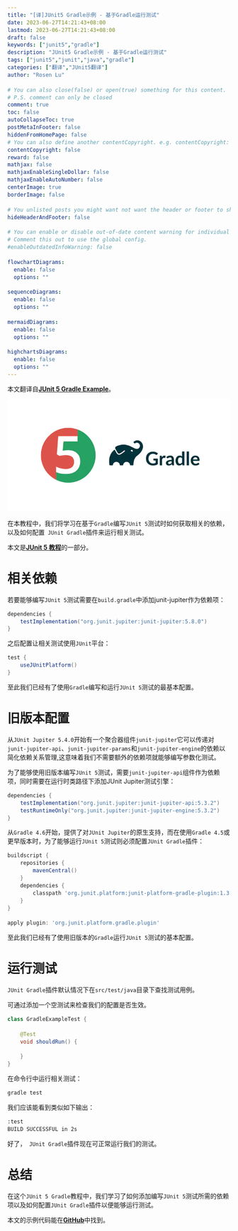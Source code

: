 ```yaml
---
title: "[译]JUnit5 Gradle示例 - 基于Gradle运行测试"
date: 2023-06-27T14:21:43+08:00
lastmod: 2023-06-27T14:21:43+08:00
draft: false
keywords: ["junit5","gradle"]
description: "JUnit5 Gradle示例 - 基于Gradle运行测试"
tags: ["junit5","junit","java","gradle"]
categories: ["翻译","JUnit5翻译"]
author: "Rosen Lu"

# You can also close(false) or open(true) something for this content.
# P.S. comment can only be closed
comment: true
toc: false
autoCollapseToc: true
postMetaInFooter: false
hiddenFromHomePage: false
# You can also define another contentCopyright. e.g. contentCopyright: "This is another copyright."
contentCopyright: false
reward: false
mathjax: false
mathjaxEnableSingleDollar: false
mathjaxEnableAutoNumber: false
centerImage: true
borderImage: false

# You unlisted posts you might want not want the header or footer to show
hideHeaderAndFooter: false

# You can enable or disable out-of-date content warning for individual post.
# Comment this out to use the global config.
#enableOutdatedInfoWarning: false

flowchartDiagrams:
  enable: false
  options: ""

sequenceDiagrams: 
  enable: false
  options: ""

mermaidDiagrams: 
  enable: false
  options: ""

highchartsDiagrams: 
  enable: false
  options: ""
---
```


本文翻译自[**JUnit 5 Gradle Example**](https://www.arhohuttunen.com/junit-5-gradle-example/)。

<!--more-->

![JUnit 5 Maven](/blog_img/translate/junit5/junit-5-gradle-example/junit-5-gradle.webp "JUnit 5 Maven") 

在本教程中，我们将学习在基于`Gradle`编写`JUnit 5`测试时如何获取相关的依赖，以及如何配置` JUnit Gradle`插件来运行相关测试。

本文是[**JUnit 5 教程**](https://www.arhohuttunen.com/junit-5-tutorial/)的一部分。

# 相关依赖

若要能够编写`JUnit 5`测试需要在`build.gradle`中添加junit-jupiter作为依赖项：

```groovy
dependencies {
    testImplementation("org.junit.jupiter:junit-jupiter:5.8.0")
}
```

之后配置让相关测试使用`JUnit`平台：

```groovy
test {
    useJUnitPlatform()
}
```

至此我们已经有了使用`Gradle`编写和运行`JUnit 5`测试的最基本配置。

# 旧版本配置

从`JUnit Jupiter 5.4.0`开始有一个聚合器组件`junit-jupiter`它可以传递对`junit-jupiter-api`、`junit-jupiter-params`和`junit-jupiter-engine`的依赖以简化依赖关系管理,这意味着我们不需要额外的依赖项就能够编写参数化测试。

为了能够使用旧版本编写`JUnit 5`测试，需要`junit-jupiter-api`组件作为依赖项，同时需要在运行时类路径下添加JUnit Jupiter测试引擎：

```groovy
dependencies {
    testImplementation("org.junit.jupiter:junit-jupiter-api:5.3.2")
    testRuntimeOnly("org.junit.jupiter:junit-jupiter-engine:5.3.2")    
}
```

从`Gradle 4.6`开始，提供了对`JUnit Jupiter`的原生支持，而在使用`Gradle 4.5`或更早版本时，为了能够运行`JUnit 5`测试则必须配置`JUnit Gradle`插件：

```groovy
buildscript {
    repositories {
        mavenCentral()
    }
    dependencies {
        classpath 'org.junit.platform:junit-platform-gradle-plugin:1.3.2'
    }
}

apply plugin: 'org.junit.platform.gradle.plugin'
```

至此我们已经有了使用旧版本的`Gradle`运行`JUnit 5`测试的基本配置。

# 运行测试

`JUnit Gradle`插件默认情况下在`src/test/java`目录下查找测试用例。

可通过添加一个空测试来检查我们的配置是否生效。

```java
class GradleExampleTest {

    @Test
    void shouldRun() {

    }
}
```

在命令行中运行相关测试：

```bash
gradle test
```

我们应该能看到类似如下输出：

```bash
:test
BUILD SUCCESSFUL in 2s
```

好了，` JUnit Gradle`插件现在可正常运行我们的测试。

# 总结

在这个`JUnit 5 Gradle`教程中，我们学习了如何添加编写`JUnit 5`测试所需的依赖项以及如何配置`JUnit Gradle`插件以便能够运行测试。

本文的示例代码能在[**GitHub**](https://github.com/arhohuttunen/junit5-examples/tree/main/junit5-gradle)中找到。
